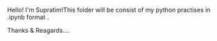Hello!
I'm Supratim!This folder will be consist of my python practises in .ipynb format .



Thanks & Reagards....
